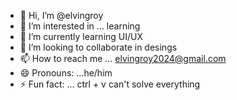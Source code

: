 - 👋 Hi, I’m @elvingroy
- 👀 I’m interested in ... learning
- 🌱 I’m currently learning UI/UX
- 💞️ I’m looking to collaborate in desings
- 📫 How to reach me ... elvingroy2024@gmail.com
- 😄 Pronouns: ...he/him
- ⚡ Fun fact: ... ctrl + v can't solve everything 

<!---
elvingroy/elvingroy is a ✨ special ✨ repository because its `README.md` (this file) appears on your GitHub profile.
You can click the Preview link to take a look at your changes.
--->
